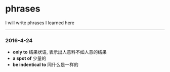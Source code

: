 # phrases
I will write phrases I learned here
- - -


### 2016-4-24
- **only to** 结果状语, 表示出人意料不如人意的结果
- **a spot of** 少量的
- **be indentical to** 同什么是一样的